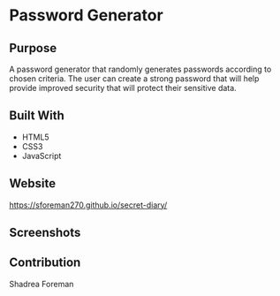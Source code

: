 # Password Generator 

## Purpose
A password generator that randomly generates passwords according to chosen criteria.  The user can create a strong password that will help provide improved security that will protect their sensitive data.

## Built With
* HTML5 <br>
* CSS3 <br>
* JavaScript <br>


## Website
https://sforeman270.github.io/secret-diary/

## Screenshots


## Contribution
 Shadrea Foreman 
